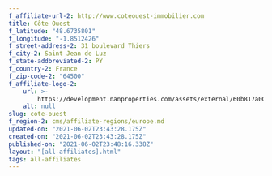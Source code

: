 ```yaml
---
f_affiliate-url-2: http://www.coteouest-immobilier.com
title: Côte Ouest
f_latitude: "48.6735801"
f_longitude: "-1.8512426"
f_street-address-2: 31 boulevard Thiers­
f_city-2: Saint Jean de Luz­
f_state-addbreviated-2: PY­
f_country-2: France
f_zip-code-2: "64500"
f_affiliate-logo-2:
    url: >-
        https://development.nanproperties.com/assets/external/60b817a00549a97b227397d3_6081e567408db15fba604138_60785a4538473ce39acd073d_content_unnamed.jpeg
    alt: null
slug: cote-ouest
f_region-2: cms/affiliate-regions/europe.md
updated-on: "2021-06-02T23:43:28.175Z"
created-on: "2021-06-02T23:43:28.175Z"
published-on: "2021-06-02T23:48:16.338Z"
layout: "[all-affiliates].html"
tags: all-affiliates
---
```

